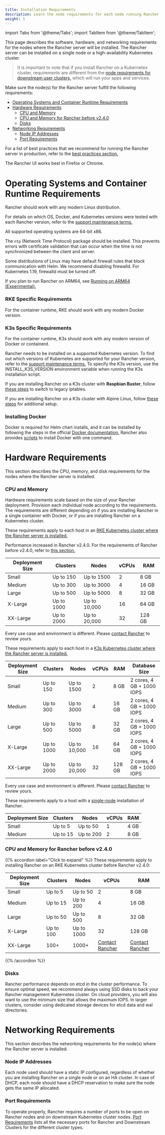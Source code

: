 ```yaml
---
title: Installation Requirements
description: Learn the node requirements for each node running Rancher server when you’re configuring  Rancher to run either in a Docker or Kubernetes setup
weight: 1
---
```


import Tabs from '@theme/Tabs';
import TabItem from '@theme/TabItem';

This page describes the software, hardware, and networking requirements for the nodes where the Rancher server will be installed. The Rancher server can be installed on a single node or a high-availability Kubernetes cluster.

> It is important to note that if you install Rancher on a Kubernetes cluster, requirements are different from the [node requirements for downstream user clusters,]({{<baseurl>}}/rancher/v2.0-v2.4/en/cluster-provisioning/node-requirements/) which will run your apps and services.

Make sure the node(s) for the Rancher server fulfill the following requirements:

- [Operating Systems and Container Runtime Requirements](#operating-systems-and-container-runtime-requirements)
- [Hardware Requirements](#hardware-requirements)
  - [CPU and Memory](#cpu-and-memory)
  - [CPU and Memory for Rancher before v2.4.0](#cpu-and-memory-for-rancher-before-v2-4-0)
  - [Disks](#disks)
- [Networking Requirements](#networking-requirements)
  - [Node IP Addresses](#node-ip-addresses)
  - [Port Requirements](#port-requirements)

For a list of best practices that we recommend for running the Rancher server in production, refer to the [best practices section.]({{<baseurl>}}/rancher/v2.0-v2.4/en/best-practices/deployment-types/)

The Rancher UI works best in Firefox or Chrome.

# Operating Systems and Container Runtime Requirements

Rancher should work with any modern Linux distribution.

For details on which OS, Docker, and Kubernetes versions were tested with each Rancher version, refer to the [support maintenance terms.](https://rancher.com/support-maintenance-terms/)

All supported operating systems are 64-bit x86.

The `ntp` (Network Time Protocol) package should be installed. This prevents errors with certificate validation that can occur when the time is not synchronized between the client and server.

Some distributions of Linux may have default firewall rules that block communication with Helm. We recommend disabling firewalld. For Kubernetes 1.19, firewalld must be turned off.

If you plan to run Rancher on ARM64, see [Running on ARM64 (Experimental).]({{<baseurl>}}/rancher/v2.0-v2.4/en/installation/options/arm64-platform/)

### RKE Specific Requirements

For the container runtime, RKE should work with any modern Docker version.

### K3s Specific Requirements

For the container runtime, K3s should work with any modern version of Docker or containerd.

Rancher needs to be installed on a supported Kubernetes version. To find out which versions of Kubernetes are supported for your Rancher version, refer to the [support maintenance terms.](https://rancher.com/support-maintenance-terms/) To specify the K3s version, use the INSTALL_K3S_VERSION environment variable when running the K3s installation script.

If you are installing Rancher on a K3s cluster with **Raspbian Buster**, follow [these steps]({{<baseurl>}}/k3s/latest/en/advanced/#enabling-legacy-iptables-on-raspbian-buster) to switch to legacy iptables.

If you are installing Rancher on a K3s cluster with Alpine Linux, follow [these steps]({{<baseurl>}}/k3s/latest/en/advanced/#additional-preparation-for-alpine-linux-setup) for additional setup.


### Installing Docker

Docker is required for Helm chart installs, and it can be installed by following the steps in the official [Docker documentation.](https://docs.docker.com/) Rancher also provides [scripts]({{<baseurl>}}/rancher/v2.0-v2.4/en/installation/requirements/installing-docker) to install Docker with one command.
# Hardware Requirements

This section describes the CPU, memory, and disk requirements for the nodes where the Rancher server is installed.

### CPU and Memory

Hardware requirements scale based on the size of your Rancher deployment. Provision each individual node according to the requirements. The requirements are different depending on if you are installing Rancher in a single container with Docker, or if you are installing Rancher on a Kubernetes cluster.

<Tabs>
<TabItem value="RKE">

These requirements apply to each host in an [RKE Kubernetes cluster where the Rancher server is installed.]({{<baseurl>}}/rancher/v2.0-v2.4/en/installation/install-rancher-on-k8s/)

Performance increased in Rancher v2.4.0. For the requirements of Rancher before v2.4.0, refer to [this section.](#cpu-and-memory-for-rancher-before-v2-4-0)

| Deployment Size | Clusters   | Nodes        | vCPUs  | RAM     |
| --------------- | ---------- | ------------ | -------| ------- |
| Small           | Up to 150  | Up to 1500   | 2      | 8 GB    |
| Medium          | Up to 300  | Up to 3000   | 4      | 16 GB   |
| Large           | Up to 500  | Up to 5000   | 8      | 32 GB   |
| X-Large         | Up to 1000 | Up to 10,000 | 16     | 64 GB   |
| XX-Large        | Up to 2000 | Up to 20,000 | 32     | 128 GB  |

Every use case and environment is different. Please [contact Rancher](https://rancher.com/contact/) to review yours.


</TabItem>
<TabItem value="K3s">

These requirements apply to each host in a [K3s Kubernetes cluster where the Rancher server is installed.]({{<baseurl>}}/rancher/v2.0-v2.4/en/installation/install-rancher-on-k8s/)

| Deployment Size | Clusters   | Nodes        | vCPUs  | RAM      | Database Size             |
| --------------- | ---------- | ------------ | -------| ---------| ------------------------- |
| Small           | Up to 150  | Up to 1500   | 2      | 8 GB     | 2 cores, 4 GB + 1000 IOPS |
| Medium          | Up to 300  | Up to 3000   | 4      | 16 GB    | 2 cores, 4 GB + 1000 IOPS |
| Large           | Up to 500  | Up to 5000   | 8      | 32 GB    | 2 cores, 4 GB + 1000 IOPS |
| X-Large         | Up to 1000 | Up to 10,000 | 16     | 64 GB    | 2 cores, 4 GB + 1000 IOPS |
| XX-Large        | Up to 2000 | Up to 20,000 | 32     | 128 GB   | 2 cores, 4 GB + 1000 IOPS |

Every use case and environment is different. Please [contact Rancher](https://rancher.com/contact/) to review yours.


</TabItem>
<TabItem value="Docker">

These requirements apply to a host with a [single-node]({{<baseurl>}}/rancher/v2.0-v2.4/en/installation/other-installation-methods/single-node-docker) installation of Rancher.

| Deployment Size | Clusters | Nodes     | vCPUs | RAM  |
| --------------- | -------- | --------- | ----- | ---- |
| Small           | Up to 5  | Up to 50  | 1     | 4 GB |
| Medium          | Up to 15 | Up to 200 | 2     | 8 GB |


</TabItem>
</Tabs>

### CPU and Memory for Rancher before v2.4.0

{{% accordion label="Click to expand" %}}
These requirements apply to installing Rancher on an RKE Kubernetes cluster before Rancher v2.4.0:

| Deployment Size | Clusters  | Nodes      | vCPUs                                           | RAM                                             |
| --------------- | --------- | ---------- | ----------------------------------------------- | ----------------------------------------------- |
| Small           | Up to 5   | Up to 50   | 2                                               | 8 GB                                            |
| Medium          | Up to 15  | Up to 200  | 4                                               | 16 GB                                           |
| Large           | Up to 50  | Up to 500  | 8                                               | 32 GB                                           |
| X-Large         | Up to 100 | Up to 1000 | 32                                              | 128 GB                                          |
| XX-Large        | 100+      | 1000+      | [Contact Rancher](https://rancher.com/contact/) | [Contact Rancher](https://rancher.com/contact/) |
{{% /accordion %}}

### Disks

Rancher performance depends on etcd in the cluster performance. To ensure optimal speed, we recommend always using SSD disks to back your Rancher management Kubernetes cluster. On cloud providers, you will also want to use the minimum size that allows the maximum IOPS. In larger clusters, consider using dedicated storage devices for etcd data and wal directories.

# Networking Requirements

This section describes the networking requirements for the node(s) where the Rancher server is installed.

### Node IP Addresses

Each node used should have a static IP configured, regardless of whether you are installing Rancher on a single node or on an HA cluster. In case of DHCP, each node should have a DHCP reservation to make sure the node gets the same IP allocated.

### Port Requirements

To operate properly, Rancher requires a number of ports to be open on Rancher nodes and on downstream Kubernetes cluster nodes. [Port Requirements]({{<baseurl>}}/rancher/v2.0-v2.4/en/installation/requirements/ports) lists all the necessary ports for Rancher and Downstream Clusters for the different cluster types.
